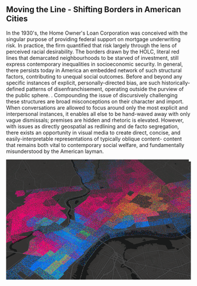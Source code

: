 
## Moving the Line - Shifting Borders in American Cities

In the 1930's, the Home Owner's Loan Corporation was conceived with the singular purpose of providing federal support on mortgage underwriting risk.
In practice, the firm quantified that risk largely through the lens of perceived racial desirability.
The borders drawn by the HOLC, literal red lines that demarcated neighbourhoods to be starved of investment, still express contemporary inequalities in socioeconomic security.
In general, there persists today in America an embedded network of such structural factors, contributing to unequal social outcomes. Before and beyond any specific instances of explicit, personally-directed bias, are such historically-defined patterns of disenfranchisement, operating outside the purview of the public sphere. .
Compounding the issue of discursively challenging these structures are broad misconceptions on their character and import. When conversations are allowed to focus around only the most explicit and interpersonal instances, it enables all else to be hand-waved away with only vague dismissals; premises are hidden and rhetoric is elevated.
However, with issues as directly geospatial as redlining and de facto segregation, there exists an opportunity in visual media to create direct, concise, and easily-interpretable representations of typically oblique content- content that remains both vital to contemporary social welfare, and fundamentally misunderstood by the American layman.

[![Project](https://github.com/jsteele2003/msdv_thesis/blob/master/redlining/assets/preview1.png)](https://www.github.com/jsteele2003)
